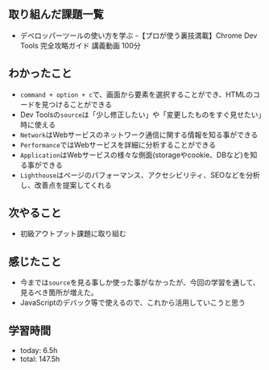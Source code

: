  ##  取り組んだ課題一覧
- デベロッパーツールの使い方を学ぶ
-【プロが使う裏技満載】Chrome Dev Tools 完全攻略ガイド 講義動画 100分

 ##  わかったこと

- `command + option + c`で、画面から要素を選択することができ、HTMLのコードを見つけることができる
- Dev Toolsの`source`は「少し修正したい」や「変更したものをすぐ見せたい」時に使える
- `Network`はWebサービスのネットワーク通信に関する情報を知る事ができる
- `Performance`ではWebサービスを詳細に分析することができる
- `Application`はWebサービスの様々な側面(storageやcookie、DBなど)を知る事ができる
- `Lighthouse`はページのパフォーマンス、アクセシビリティ、SEOなどを分析し、改善点を提案してくれる

 ##  次やること

- 初級アウトプット課題に取り組む

 ##  感じたこと

- 今までは`source`を見る事しか使った事がなかったが、今回の学習を通して、見るべき箇所が増えた。
- JavaScriptのデバック等で使えるので、これから活用していこうと思う

 ##  学習時間
- today: 6.5h
- total: 147.5h
